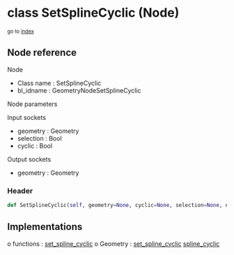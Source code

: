# class SetSplineCyclic (Node)

<sub>go to [index](/docs/index.md)</sub>

## Node reference

Node
 - Class name : SetSplineCyclic
 - bl_idname : GeometryNodeSetSplineCyclic

Node parameters

Input sockets
 - geometry : Geometry
 - selection : Bool
 - cyclic : Bool

Output sockets
 - geometry : Geometry

### Header

``` python
def SetSplineCyclic(self, geometry=None, cyclic=None, selection=None, node_label=None, node_color=None):
```

## Implementations

o functions : [set_spline_cyclic](/docs/GeoNodes_classes/set_spline_cyclic.md)
o Geometry : [set_spline_cyclic](/docs/GeoNodes_classes/Geometry.md#set_spline_cyclic) [spline_cyclic](/docs/GeoNodes_classes/Geometry.md#spline_cyclic) 

